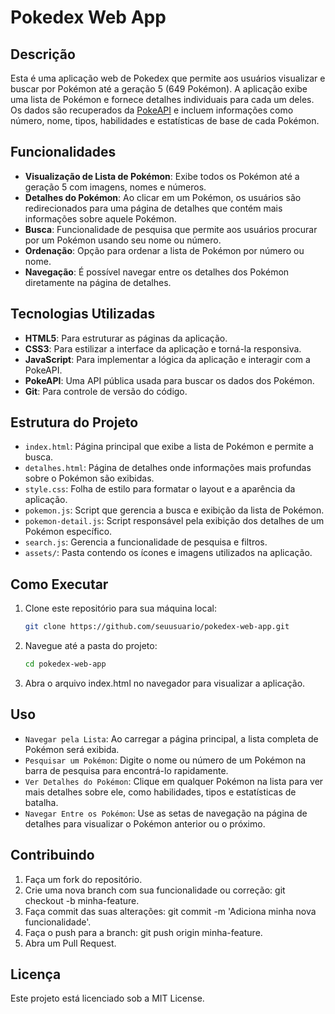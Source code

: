 # Pokedex Web App

## Descrição

Esta é uma aplicação web de Pokedex que permite aos usuários visualizar e buscar por Pokémon até a geração 5 (649 Pokémon). A aplicação exibe uma lista de Pokémon e fornece detalhes individuais para cada um deles. Os dados são recuperados da [PokeAPI](https://pokeapi.co/) e incluem informações como número, nome, tipos, habilidades e estatísticas de base de cada Pokémon.

## Funcionalidades

- **Visualização de Lista de Pokémon**: Exibe todos os Pokémon até a geração 5 com imagens, nomes e números.
- **Detalhes do Pokémon**: Ao clicar em um Pokémon, os usuários são redirecionados para uma página de detalhes que contém mais informações sobre aquele Pokémon.
- **Busca**: Funcionalidade de pesquisa que permite aos usuários procurar por um Pokémon usando seu nome ou número.
- **Ordenação**: Opção para ordenar a lista de Pokémon por número ou nome.
- **Navegação**: É possível navegar entre os detalhes dos Pokémon diretamente na página de detalhes.

## Tecnologias Utilizadas

- **HTML5**: Para estruturar as páginas da aplicação.
- **CSS3**: Para estilizar a interface da aplicação e torná-la responsiva.
- **JavaScript**: Para implementar a lógica da aplicação e interagir com a PokeAPI.
- **PokeAPI**: Uma API pública usada para buscar os dados dos Pokémon.
- **Git**: Para controle de versão do código.

## Estrutura do Projeto

- `index.html`: Página principal que exibe a lista de Pokémon e permite a busca.
- `detalhes.html`: Página de detalhes onde informações mais profundas sobre o Pokémon são exibidas.
- `style.css`: Folha de estilo para formatar o layout e a aparência da aplicação.
- `pokemon.js`: Script que gerencia a busca e exibição da lista de Pokémon.
- `pokemon-detail.js`: Script responsável pela exibição dos detalhes de um Pokémon específico.
- `search.js`: Gerencia a funcionalidade de pesquisa e filtros.
- `assets/`: Pasta contendo os ícones e imagens utilizados na aplicação.

## Como Executar

1. Clone este repositório para sua máquina local:

   ```bash
   git clone https://github.com/seuusuario/pokedex-web-app.git
   ```

2. Navegue até a pasta do projeto:
    
    ```bash
   cd pokedex-web-app
   ```

3. Abra o arquivo index.html no navegador para visualizar a aplicação.

## Uso

- `Navegar pela Lista`: Ao carregar a página principal, a lista completa de Pokémon será exibida.
- `Pesquisar um Pokémon`: Digite o nome ou número de um Pokémon na barra de pesquisa para encontrá-lo rapidamente.
- `Ver Detalhes do Pokémon`: Clique em qualquer Pokémon na lista para ver mais detalhes sobre ele, como habilidades, tipos e estatísticas de batalha.
- `Navegar Entre os Pokémon`: Use as setas de navegação na página de detalhes para visualizar o Pokémon anterior ou o próximo.

## Contribuindo

1. Faça um fork do repositório.
2. Crie uma nova branch com sua funcionalidade ou correção: git checkout -b minha-feature.
3. Faça commit das suas alterações: git commit -m 'Adiciona minha nova funcionalidade'.
4. Faça o push para a branch: git push origin minha-feature.
5. Abra um Pull Request.

## Licença

Este projeto está licenciado sob a MIT License.
